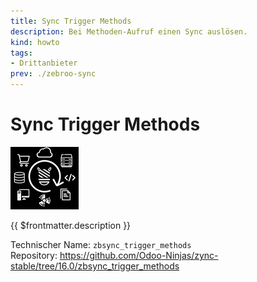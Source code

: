 ```yaml
---
title: Sync Trigger Methods
description: Bei Methoden-Aufruf einen Sync auslösen.
kind: howto
tags:
- Drittanbieter
prev: ./zebroo-sync
---
```

# Sync Trigger Methods
![](attachments/icon_odoo_zbsync.png)

{{ $frontmatter.description }}

Technischer Name: `zbsync_trigger_methods`\
Repository: <https://github.com/Odoo-Ninjas/zync-stable/tree/16.0/zbsync_trigger_methods>
